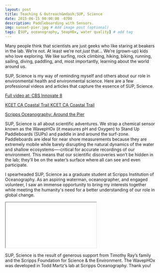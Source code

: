 ```yaml
---
layout: post
title: Teaching & Outreach&mdash;SUP, Science
date: 2015-06-15 00:00:00 -0700
description: Paddleboarding with Sensors.
img: sunset-pier.jpg # Add image post (optional)
tags: [SUP, oceanography, SeapHOx, water quality] # add tag
---
```


Many people think that scientists are just geeks who like staring at beakers in the lab. We’re not. At least we’re not _just_ that... We’re (grown-up) kids who love exploring. We like surfing, rock climbing, hiking, biking, running, sailing, diving, paddling, and, most importantly, learning about the world around us.

SUP, Science is my way of reminding myself and others about our role in environmental health and environmental science. Here are a few professional videos and articles that capture the essence of SUP, Science.

[Full video at: CBS Innovate 8](https://www.cbs8.com/category/155799/video-landing-page?autoStart=true&topVideoCatNo=default&clipId=11751920)

[KCET CA Coastal Trail KCET CA Coastal Trail](https://www.kcet.org/shows/california_coastal_trail/content/watch/scripps-wavephox.html)

[Scripps Oceanography: Around the Pier](https://scripps.ucsd.edu/news/around-pier-standing-science)

SUP, Science is all about scientific adventures. We strap a chemical sensor known as the WavepHOx (it measures pH and Oxygen) to Stand Up Paddleboards (SUPs) and paddle in and around the surf-zone. Paddleboards are ideal for near shore measurements because they are extremely mobile while barely disrupting the natural dynamics of the water and shallow ecosystems—-critical for accurate recordings of our environment. This means that our scientific discoveries won’t be hidden in the lab; they’ll be on the water’s surface where all can see and even participate.

I spearheaded SUP, Science as a graduate student at Scripps Institution of Oceanography. As an aspiring waterman, oceanographer, and engaged volunteer, I saw an immense opportunity to bring my interests together while meeting the humanity's need for a better understanding of our role in global change.

<div class="resp-container">
    <iframe class="resp-iframe" src="../wavephox-wod.html"></iframe>
</div>

SUP, Science is the result of generous support from Timothy Ray’s family and the Scripps Foundation for Science & the Environment. The WavepHOx was developed in Todd Martz‘s lab at Scripps Oceanography. Thank you!
